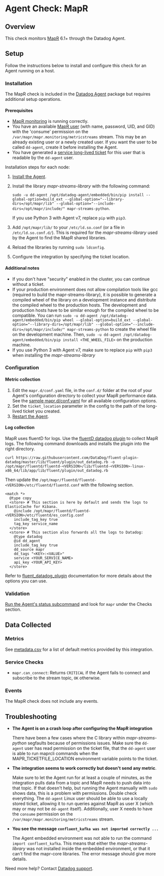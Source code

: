 # Agent Check: MapR

## Overview

This check monitors [MapR][1] 6.1+ through the Datadog Agent.

## Setup

Follow the instructions below to install and configure this check for an Agent running on a host.

### Installation

The MapR check is included in the [Datadog Agent][2] package but requires additional setup operations.

#### Prerequisites

- [MapR monitoring][3] is running correctly.
- You have an available [MapR user][4] (with name, password, UID, and GID) with the 'consume' permission on the `/var/mapr/mapr.monitoring/metricstreams` stream. This may be an already existing user or a newly created user. If you want the user to be called `dd-agent`, create it before installing the Agent.
- You have generated a [service long-lived ticket][5] for this user that is readable by the `dd-agent` user.

Installation steps for each node:

1. [Install the Agent][2].
2. Install the library _mapr-streams-library_ with the following command:

    `sudo -u dd-agent /opt/datadog-agent/embedded/bin/pip install --global-option=build_ext --global-option="--library-dirs=/opt/mapr/lib" --global-option="--include-dirs=/opt/mapr/include/" mapr-streams-python`.

    If you use Python 3 with Agent v7, replace `pip` with `pip3`.

3. Add `/opt/mapr/lib/` to your `/etc/ld.so.conf` (or a file in `/etc/ld.so.conf.d/`). This is required for the _mapr-streams-library_ used by the Agent to find the MapR shared libraries.
4. Reload the libraries by running `sudo ldconfig`.
5. Configure the integration by specifying the ticket location.

#### Additional notes

- If you don't have "security" enabled in the cluster, you can continue without a ticket.
- If your production environment does not allow compilation tools like gcc (required to build the mapr-streams-library), it is possible to generate a compiled wheel of the library on a development instance and distribute the compiled wheel to the production hosts. The development and production hosts have to be similar enough for the compiled wheel to be compatible. You can run `sudo -u dd-agent /opt/datadog-agent/embedded/bin/pip wheel --global-option=build_ext --global-option="--library-dirs=/opt/mapr/lib" --global-option="--include-dirs=/opt/mapr/include/" mapr-streams-python` to create the wheel file on the development machine. Then, `sudo -u dd-agent /opt/datadog-agent/embedded/bin/pip install <THE_WHEEL_FILE>` on the production machine.
- If you use Python 3 with Agent v7, make sure to replace `pip` with `pip3` when installing the _mapr-streams-library_

### Configuration

#### Metric collection

1. Edit the `mapr.d/conf.yaml` file, in the `conf.d/` folder at the root of your Agent's configuration directory to collect your MapR performance data. See the [sample mapr.d/conf.yaml][6] for all available configuration options.
2. Set the `ticket_location` parameter in the config to the path of the long-lived ticket you created.
3. [Restart the Agent][7].

#### Log collection

MapR uses fluentD for logs. Use the [fluentD datadog plugin][8] to collect MapR logs. The following command downloads and installs the plugin into the right directory.

`curl https://raw.githubusercontent.com/DataDog/fluent-plugin-datadog/master/lib/fluent/plugin/out_datadog.rb -o /opt/mapr/fluentd/fluentd-<VERSION>/lib/fluentd-<VERSION>-linux-x86_64/lib/app/lib/fluent/plugin/out_datadog.rb`

Then update the `/opt/mapr/fluentd/fluentd-<VERSION>/etc/fluentd/fluentd.conf` with the following section.

```text
<match *>
  @type copy
  <store> # This section is here by default and sends the logs to ElasticCache for Kibana.
    @include /opt/mapr/fluentd/fluentd-<VERSION>/etc/fluentd/es_config.conf
    include_tag_key true
    tag_key service_name
  </store>
  <store> # This section also forwards all the logs to Datadog:
    @type datadog
    @id dd_agent
    include_tag_key true
    dd_source mapr
    dd_tags "<KEY>:<VALUE>"
    service <YOUR_SERVICE_NAME>
    api_key <YOUR_API_KEY>
  </store>
```

Refer to [fluent_datadog_plugin][8] documentation for more details about the options you can use.

### Validation

[Run the Agent's status subcommand][9] and look for `mapr` under the Checks section.

## Data Collected

### Metrics

See [metadata.csv][10] for a list of default metrics provided by this integration.

### Service Checks

- `mapr.can_connect`:
  Returns `CRITICAL` if the Agent fails to connect and subscribe to the stream topic, `OK` otherwise.

### Events

The MapR check does not include any events.

## Troubleshooting

- **The Agent is on a crash loop after configuring the MapR integration**

  There have been a few cases where the C library within _mapr-streams-python_ segfaults because of permissions issues. Make sure the `dd-agent` user has read permission on the ticket file, that the `dd-agent` user is able to run maprcli commands when the MAPR_TICKETFILE_LOCATION environment variable points to the ticket.

- **The integration seems to work correctly but doesn't send any metric**.

  Make sure to let the Agent run for at least a couple of minutes, as the integration pulls data from a topic and MapR needs to push data into that topic.
  If that doesn't help, but running the Agent manually with `sudo` shows data, this is a problem with permissions. Double check everything. The `dd-agent` Linux user should be able to use a locally stored ticket, allowing it to run queries against MapR as user X (which may or may not be `dd-agent` itself). Additionally, user X needs to have the `consume` permission on the `/var/mapr/mapr.monitoring/metricstreams` stream.

- **You see the message `confluent_kafka was not imported correctly ...`**

  The Agent embedded environment was not able to run the command `import confluent_kafka`. This means that either the _mapr-streams-library_ was not installed inside the embedded environment, or that it can't find the mapr-core libraries. The error message should give more details.

Need more help? Contact [Datadog support][11].

[1]: https://mapr.com
[2]: https://app.datadoghq.com/account/settings#agent
[3]: https://mapr.com/docs/61/AdministratorGuide/Monitoring.html
[4]: https://mapr.com/docs/61/AdministratorGuide/c-managing-users-and-groups.html
[5]: https://mapr.com/docs/61/SecurityGuide/GeneratingServiceTicket.html
[6]: https://github.com/DataDog/integrations-core/blob/master/mapr/datadog_checks/mapr/data/conf.yaml.example
[7]: https://docs.datadoghq.com/agent/guide/agent-commands/#start-stop-and-restart-the-agent
[8]: https://www.rubydoc.info/gems/fluent-plugin-datadog
[9]: https://docs.datadoghq.com/agent/guide/agent-commands/#agent-status-and-information
[10]: https://github.com/DataDog/integrations-core/blob/master/mapr/metadata.csv
[11]: https://docs.datadoghq.com/help
